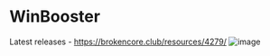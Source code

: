 # WinBooster
Latest releases - https://brokencore.club/resources/4279/
![image](https://user-images.githubusercontent.com/35975332/193950139-4547a985-3626-4ee1-9fed-c36f088d7436.png)
